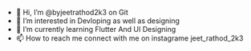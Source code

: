 - 👋 Hi, I’m @byjeetrathod2k3 on Git 
- 👀 I’m interested in Devloping as well as designing
- 🌱 I’m currently learning Flutter And UI Designing
- 📫 How to reach me connect with me on instagrame jeet_rathod_2k3

<!---
byjeetrathod2k3/byjeetrathod2k3 is a ✨ special ✨ repository because its `README.md` (this file) appears on your GitHub profile.
You can click the Preview link to take a look at your changes.
--->
